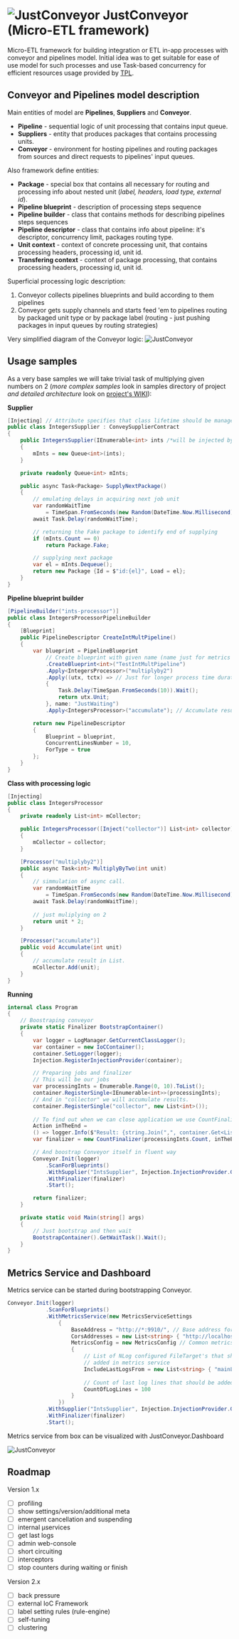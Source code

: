 ![JustConveyor](https://raw.githubusercontent.com/vsk-insurance-company/JustConveyor/master/JustConveyor.WebAdmin/JustConveyor.WebAdmin/wwwroot/images/logo-dark-small.png) JustConveyor (Micro-ETL framework)
================================
Micro-ETL framework for building integration or ETL in-app processes with conveyor and pipelines model. Initial idea was to get suitable for ease of use model for such processes and use Task-based concurrency for efficient resources usage provided by [TPL](https://msdn.microsoft.com/ru-ru/library/dd460717(v=vs.110).aspx).

Conveyor and Pipelines model description
--------------------

Main entities of model are **Pipelines**, **Suppliers** and **Conveyor**.
* **Pipeline** - sequential logic of unit processing that contains input  queue.
* **Suppliers** - entity that produces packages that contains processing units.
* **Conveyor** - environment for hosting pipelines and routing packages from sources and direct requests to pipelines' input queues.

Also framework define entities:
* **Package** - special box that contains all necessary for routing and processing info about nested unit (*label, headers, load type, external id*).
* **Pipeline blueprint** - description of processing steps sequence
* **Pipeline builder** - class that contains methods for describing pipelines steps sequences
* **Pipeline descriptor** - class that contains info about pipeline: it's descriptor, concurrency limit, packages routing type.
* **Unit context** - context of concrete processing unit, that contains processing headers, processing id, unit id.
* **Transfering context** - context of package processing, that contains processing headers, processing id, unit id.

Superficial processing logic description:
1. Conveyor collects pipelines blueprints and build according to them pipelines
2. Conveyor gets supply channels and starts feed 'em to pipelines routing by packaged unit type or by package label (routing - just pushing packages in input queues by routing strategies)

Very simplified diagram of the Conveyor logic:
![JustConveyor](https://raw.githubusercontent.com/vsk-insurance-company/JustConveyor/master/Documentation/images/conveyor-diagram-00.png) 

Usage samples
------------------
As a very base samples we will take trivial task of multiplying given numbers on 2 (*more complex samples* look in samples directory of project *and detailed architecture* look on [project's WIKI](https://github.com/vsk-insurance-company/JustConveyor/wiki)):

**Supplier**
```csharp
[Injecting] // Attribute specifies that class lifetime should be managed by internal IoC container
public class IntegersSupplier : ConveySupplierContract
{
	public IntegersSupplier(IEnumerable<int> ints /*will be injected by injection provider*/)
	{
		mInts = new Queue<int>(ints);
	}

	private readonly Queue<int> mInts;

	public async Task<Package> SupplyNextPackage()
	{
		// emulating delays in acquiring next job unit
		var randomWaitTime 
			= TimeSpan.FromSeconds(new Random(DateTime.Now.Millisecond).Next(1, 10));
		await Task.Delay(randomWaitTime);

		// returning the Fake package to identify end of supplying
		if (mInts.Count == 0)
			return Package.Fake;

		// supplying next package
		var el = mInts.Dequeue();
		return new Package {Id = $"id:{el}", Load = el};
	}
}
```
**Pipeline blueprint builder**
```csharp
[PipelineBuilder("ints-processor")]
public class IntegersProcessorPipelineBuilder
{
	[Blueprint]
	public PipelineDescriptor CreateIntMultPipeline()
	{
		var blueprint = PipelineBlueprint
			// Create blueprint with given name (name just for metrics display)
			.CreateBlueprint<int>("TestIntMultPipeline")			
			.Apply<IntegersProcessor>("multiplyby2")
			.Apply((utx, tctx) => // Just for longer process time duration
			{
				Task.Delay(TimeSpan.FromSeconds(10)).Wait();
				return utx.Unit;
			}, name: "JustWaiting")
			.Apply<IntegersProcessor>("accumulate"); // Accumulate result in "collector"

		return new PipelineDescriptor
		{
			Blueprint = blueprint,
			ConcurrentLinesNumber = 10,
			ForType = true
		};
	}
}
```
**Class with processing logic**
```csharp
[Injecting]
public class IntegersProcessor
{
	private readonly List<int> mCollector;

	public IntegersProcessor([Inject("collector")] List<int> collector)
	{
		mCollector = collector;
	}

	[Processor("multiplyby2")]
	public async Task<int> MultiplyByTwo(int unit)
	{
		// simmulation of async call.
		var randomWaitTime 
			= TimeSpan.FromSeconds(new Random(DateTime.Now.Millisecond).Next(20, 90));
		await Task.Delay(randomWaitTime); 
		
		// just muliplying on 2
		return unit * 2;
	}

	[Processor("accumulate")]
	public void Accumulate(int unit)
	{
		// accumulate result in List.
		mCollector.Add(unit); 
	}
}
```
**Running**
```csharp
internal class Program
{
	// Boostraping conveyor
	private static Finalizer BootstrapContainer()
	{
		var logger = LogManager.GetCurrentClassLogger();
		var container = new IoCContainer();
		container.SetLogger(logger);
		Injection.RegisterInjectionProvider(container);

		// Preparing jobs and finalizer
		// This will be our jobs
		var processingInts = Enumerable.Range(0, 10).ToList();
		container.RegisterSingle<IEnumerable<int>>(processingInts);
		// And in "collector" we will accumulate results.
		container.RegisterSingle("collector", new List<int>());
		
		// To find out when we can close application we use CountFinalizer
		Action inTheEnd =
		() => logger.Info($"Result: {string.Join(",", container.Get<List<int>>("collector"))}");
		var finalizer = new CountFinalizer(processingInts.Count, inTheEnd);

		// And boostrap Conveyor itself in fluent way
		Conveyor.Init(logger)
			.ScanForBlueprints()
			.WithSupplier("IntsSupplier", Injection.InjectionProvider.Get<IntegersSupplier>())
			.WithFinalizer(finalizer)
			.Start();

		return finalizer;
	}

	private static void Main(string[] args)
	{
		// Just bootstrap and then wait
		BootstrapContainer().GetWaitTask().Wait();
	}
}
```
Metrics Service and Dashboard
---------------------
Metrics service can be started during bootstrapping Conveyor.
```csharp
Conveyor.Init(logger)
			.ScanForBlueprints()
			.WithMetricsService(new MetricsServiceSettings
				{
					BaseAddress = "http://*:9910/", // Base address for service
					CorsAddresses = new List<string> { "http://localhost/*" }, // CORS
					MetricsConfig = new MetricsConfig // Common metrics config
					{
						// List of NLog configured FileTarget's that should be
						// added in metrics service
						IncludeLastLogsFrom = new List<string> { "mainLogFile" },
						
						// Count of last log lines that should be added in metrics
						CountOfLogLines = 100
					}
				})
			.WithSupplier("IntsSupplier", Injection.InjectionProvider.Get<IntegersSupplier>())
			.WithFinalizer(finalizer)
			.Start();
```

Metrics service from box can be visualized with JustConveyor.Dashboard

![JustConveyor](https://raw.githubusercontent.com/vsk-insurance-company/JustConveyor/master/Documentation/images/dashboard-sample-00.png) 


Roadmap
---------------------

Version 1.x
- [ ] profiling
- [ ] show settings/version/additional meta
- [ ] emergent cancellation and suspending
- [ ] internal μservices
- [ ] get last logs
- [ ] admin web-console
- [ ] short circuiting
- [ ] interceptors
- [ ] stop counters during waiting or finish

Version 2.x
- [ ] back pressure
- [ ] external IoC Framework
- [ ] label setting rules (rule-engine)
- [ ] self-tuning
- [ ] clustering
